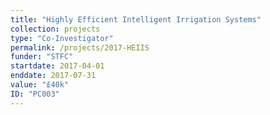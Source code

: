 ```yaml
---
title: "Highly Efficient Intelligent Irrigation Systems"
collection: projects
type: "Co-Investigator"
permalink: /projects/2017-HEIIS
funder: "STFC"
startdate: 2017-04-01
enddate: 2017-07-31
value: "£40k"
ID: "PC003"
---
```


